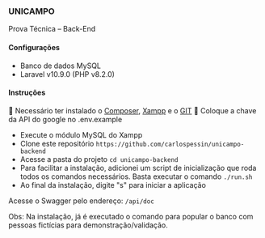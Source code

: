 ### UNICAMPO
 Prova Técnica – Back-End

#### Configurações
- Banco de dados MySQL
- Laravel v10.9.0 (PHP v8.2.0)

#### Instruções

:mega: Necessário ter instalado o [Composer](https://getcomposer.org/), [Xampp](https://www.apachefriends.org/pt_br/index.html) e o [GIT](https://git-scm.com/)
:mega: Coloque a chave da API do google no .env.example

- Execute o módulo MySQL do Xampp
- Clone este repositório `https://github.com/carlospessin/unicampo-backend`
- Acesse a pasta do projeto `cd unicampo-backend`
- Para facilitar a instalação, adicionei um script de inicialização que roda todos os comandos necessários. Basta executar o comando `./run.sh`
- Ao final da instalação, digite "s" para iniciar a aplicação

Acesse o Swagger pelo endereço: `/api/doc`

Obs: Na instalação, já é executado o comando para popular o banco com
pessoas fictícias para demonstração/validação.





